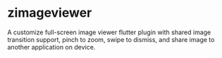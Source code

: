 # zimageviewer
A customize full-screen image viewer flutter plugin with shared image transition support, pinch to zoom, swipe to dismiss, and share image to another application on device.
